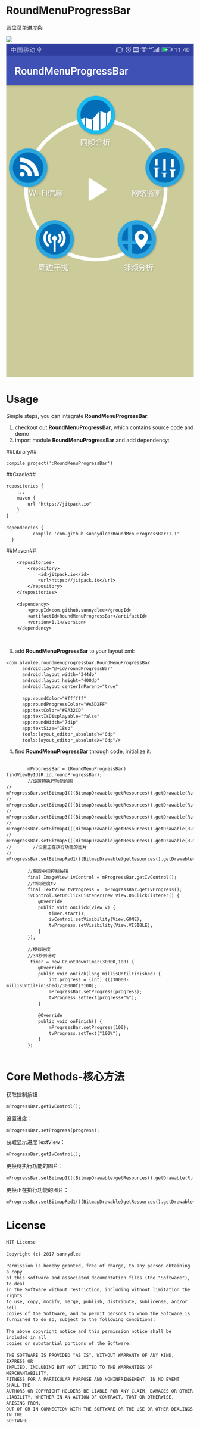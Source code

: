 # RoundMenuProgressBar
圆盘菜单进度条

[![](https://jitpack.io/v/hackware1993/MagicIndicator.svg)](https://jitpack.io/#hackware1993/MagicIndicator)
![效果图](https://github.com/sunnydlee/RoundMenuProgressBar/blob/master/Screenshot_20170816-114025.png)


# Usage

Simple steps, you can integrate **RoundMenuProgressBar**:

1. checkout out **RoundMenuProgressBar**, which contains source code and demo
2. import module **RoundMenuProgressBar** and add dependency:

##Library##

  ```
  compile project(':RoundMenuProgressBar')
  ```

 
 ##Gradle##

  
  ```
  repositories {
      ...
      maven {
          url "https://jitpack.io"
      }
  }
  
  dependencies {
	        compile 'com.github.sunnydlee:RoundMenuProgressBar:1.1'
	}
  ```
##Maven##
```
	<repositories>
		<repository>
		    <id>jitpack.io</id>
		    <url>https://jitpack.io</url>
		</repository>
	</repositories>
  
  	<dependency>
	    <groupId>com.github.sunnydlee</groupId>
	    <artifactId>RoundMenuProgressBar</artifactId>
	    <version>1.1</version>
	</dependency>

  

```
  
  
  3. add **RoundMenuProgressBar** to your layout xml:
  ```
  <com.alanlee.roundmenuprogressbar.RoundMenuProgressBar
        android:id="@+id/roundProgressBar"
        android:layout_width="344dp"
        android:layout_height="400dp"
        android:layout_centerInParent="true"

        app:roundColor="#ffffff"
        app:roundProgressColor="#A5D2FF"
        app:textColor="#9A32CD"
        app:textIsDisplayable="false"
        app:roundWidth="7dip"
        app:textSize="18sp"
        tools:layout_editor_absoluteY="0dp"
        tools:layout_editor_absoluteX="8dp"/>
  ```
  
  
4. find **RoundMenuProgressBar** through code, initialize it:
```

        mProgressBar = (RoundMenuProgressBar) findViewById(R.id.roundProgressBar);
        //设置待执行功能的图
//        mProgressBar.setBitmap1(((BitmapDrawable)getResources().getDrawable(R.mipmap.icon_fish1)).getBitmap());
//        mProgressBar.setBitmap2(((BitmapDrawable)getResources().getDrawable(R.mipmap.icon_fish1)).getBitmap());
//        mProgressBar.setBitmap3(((BitmapDrawable)getResources().getDrawable(R.mipmap.icon_fish1)).getBitmap());
//        mProgressBar.setBitmap4(((BitmapDrawable)getResources().getDrawable(R.mipmap.icon_fish1)).getBitmap());
//        mProgressBar.setBitmap5(((BitmapDrawable)getResources().getDrawable(R.mipmap.icon_fish1)).getBitmap());
//        //设置正在执行功能的图片
//        mProgressBar.setBitmapRed1(((BitmapDrawable)getResources().getDrawable(R.mipmap.icon_fish1)).getBitmap());

        //获取中间控制按钮
        final ImageView ivControl = mProgressBar.getIvControl();
        //中间进度tv
        final TextView tvProgress =  mProgressBar.getTvProgress();
        ivControl.setOnClickListener(new View.OnClickListener() {
            @Override
            public void onClick(View v) {
                timer.start();
                ivControl.setVisibility(View.GONE);
                tvProgress.setVisibility(View.VISIBLE);
            }
        });

        //模拟进度
        //30秒倒计时
         timer = new CountDownTimer(30000,100) {
            @Override
            public void onTick(long millisUntilFinished) {
                int progress = (int) (((30000-millisUntilFinished)/30000f)*100);
                mProgressBar.setProgress(progress);
                tvProgress.setText(progress+"%");
            }

            @Override
            public void onFinish() {
                mProgressBar.setProgress(100);
                tvProgress.setText("100%");
            }
        };


```

#  Core Methods-核心方法

获取控制按钮：
```
mProgressBar.getIvControl();
```

设置进度：
```
mProgressBar.setProgress(progress);
```
获取显示进度TextView：
```
mProgressBar.getIvControl();
```

更换待执行功能的图片：
```
mProgressBar.setBitmap1(((BitmapDrawable)getResources().getDrawable(R.mipmap.icon_fish1)).getBitmap());
```

更换正在执行功能的图片：
```
mProgressBar.setBitmapRed1(((BitmapDrawable)getResources().getDrawable(R.mipmap.icon_fish1)).getBitmap());
```



# License

  ```
  MIT License
  
  Copyright (c) 2017 sunnydlee
  
  Permission is hereby granted, free of charge, to any person obtaining a copy
  of this software and associated documentation files (the "Software"), to deal
  in the Software without restriction, including without limitation the rights
  to use, copy, modify, merge, publish, distribute, sublicense, and/or sell
  copies of the Software, and to permit persons to whom the Software is
  furnished to do so, subject to the following conditions:
  
  The above copyright notice and this permission notice shall be included in all
  copies or substantial portions of the Software.
  
  THE SOFTWARE IS PROVIDED "AS IS", WITHOUT WARRANTY OF ANY KIND, EXPRESS OR
  IMPLIED, INCLUDING BUT NOT LIMITED TO THE WARRANTIES OF MERCHANTABILITY,
  FITNESS FOR A PARTICULAR PURPOSE AND NONINFRINGEMENT. IN NO EVENT SHALL THE
  AUTHORS OR COPYRIGHT HOLDERS BE LIABLE FOR ANY CLAIM, DAMAGES OR OTHER
  LIABILITY, WHETHER IN AN ACTION OF CONTRACT, TORT OR OTHERWISE, ARISING FROM,
  OUT OF OR IN CONNECTION WITH THE SOFTWARE OR THE USE OR OTHER DEALINGS IN THE
  SOFTWARE.
  ```

  
